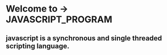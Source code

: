 # Welcome to -> JAVASCRIPT_PROGRAM
## javascript is a synchronous and single threaded scripting language.